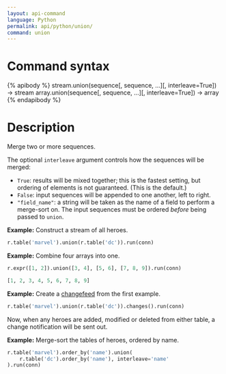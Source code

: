 ```yaml
---
layout: api-command
language: Python
permalink: api/python/union/
command: union
---
```


# Command syntax #

{% apibody %}
stream.union(sequence[, sequence, ...][, interleave=True]) &rarr; stream
array.union(sequence[, sequence, ...][, interleave=True]) &rarr; array
{% endapibody %}

# Description #

Merge two or more sequences.

The optional `interleave` argument controls how the sequences will be merged:

* `True`: results will be mixed together; this is the fastest setting, but ordering of elements is not guaranteed. (This is the default.)
* `False`: input sequences will be appended to one another, left to right.
* `"field_name"`: a string will be taken as the name of a field to perform a merge-sort on. The input sequences must be ordered _before_ being passed to `union`.

__Example:__ Construct a stream of all heroes.

```py
r.table('marvel').union(r.table('dc')).run(conn)
```

__Example:__ Combine four arrays into one.

```py
r.expr([1, 2]).union([3, 4], [5, 6], [7, 8, 9]).run(conn)

[1, 2, 3, 4, 5, 6, 7, 8, 9]
```

__Example:__ Create a [changefeed][cf] from the first example.

```py
r.table('marvel').union(r.table('dc')).changes().run(conn)
```

Now, when any heroes are added, modified or deleted from either table, a change notification will be sent out.

[cf]: /docs/changefeeds/python

__Example:__ Merge-sort the tables of heroes, ordered by name.

```py
r.table('marvel').order_by('name').union(
    r.table('dc').order_by('name'), interleave='name'
).run(conn)
```
